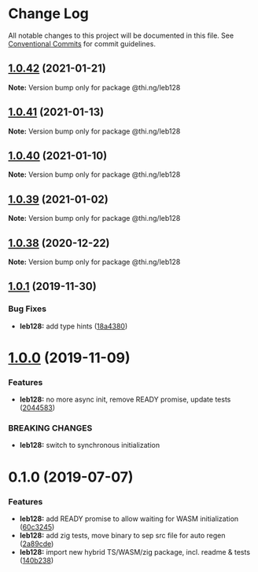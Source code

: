 # Change Log

All notable changes to this project will be documented in this file.
See [Conventional Commits](https://conventionalcommits.org) for commit guidelines.

## [1.0.42](https://github.com/thi-ng/umbrella/compare/@thi.ng/leb128@1.0.41...@thi.ng/leb128@1.0.42) (2021-01-21)

**Note:** Version bump only for package @thi.ng/leb128





## [1.0.41](https://github.com/thi-ng/umbrella/compare/@thi.ng/leb128@1.0.40...@thi.ng/leb128@1.0.41) (2021-01-13)

**Note:** Version bump only for package @thi.ng/leb128





## [1.0.40](https://github.com/thi-ng/umbrella/compare/@thi.ng/leb128@1.0.39...@thi.ng/leb128@1.0.40) (2021-01-10)

**Note:** Version bump only for package @thi.ng/leb128





## [1.0.39](https://github.com/thi-ng/umbrella/compare/@thi.ng/leb128@1.0.38...@thi.ng/leb128@1.0.39) (2021-01-02)

**Note:** Version bump only for package @thi.ng/leb128





## [1.0.38](https://github.com/thi-ng/umbrella/compare/@thi.ng/leb128@1.0.37...@thi.ng/leb128@1.0.38) (2020-12-22)

**Note:** Version bump only for package @thi.ng/leb128





## [1.0.1](https://github.com/thi-ng/umbrella/compare/@thi.ng/leb128@1.0.0...@thi.ng/leb128@1.0.1) (2019-11-30)

### Bug Fixes

* **leb128:** add type hints ([18a4380](https://github.com/thi-ng/umbrella/commit/18a4380336604f4a8fc890296d5c9dce5d9c0cd2))

# [1.0.0](https://github.com/thi-ng/umbrella/compare/@thi.ng/leb128@0.1.5...@thi.ng/leb128@1.0.0) (2019-11-09)

### Features

* **leb128:** no more async init, remove READY promise, update tests ([2044583](https://github.com/thi-ng/umbrella/commit/20445837f5af1891703e1c51fe8db56e69f11c86))

### BREAKING CHANGES

* **leb128:** switch to synchronous initialization

# 0.1.0 (2019-07-07)

### Features

* **leb128:** add READY promise to allow waiting for WASM initialization ([60c3245](https://github.com/thi-ng/umbrella/commit/60c3245))
* **leb128:** add zig tests, move binary to sep src file for auto regen ([2a89cde](https://github.com/thi-ng/umbrella/commit/2a89cde))
* **leb128:** import new hybrid TS/WASM/zig package, incl. readme & tests ([140b238](https://github.com/thi-ng/umbrella/commit/140b238))
